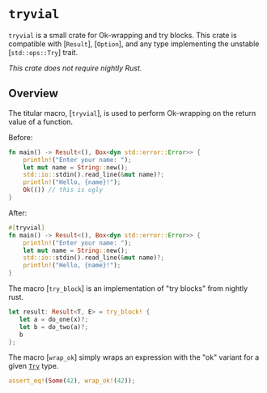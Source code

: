 # `tryvial`

<!-- cargo-rdme start -->

`tryvial` is a small crate for Ok-wrapping and try blocks.
This crate is compatible with [`Result`], [`Option`], and any type implementing the unstable [`std::ops::Try`] trait.

*This crate does not require nightly Rust.*

## Overview

The titular macro, [`tryvial`], is used to perform Ok-wrapping on the return value of a function.

Before:
```rust
fn main() -> Result<(), Box<dyn std::error::Error>> {
    println!("Enter your name: ");
    let mut name = String::new();
    std::io::stdin().read_line(&mut name)?;
    println!("Hello, {name}!");
    Ok(()) // this is ugly
}
```

After:
```rust
#[tryvial]
fn main() -> Result<(), Box<dyn std::error::Error>> {
    println!("Enter your name: ");
    let mut name = String::new();
    std::io::stdin().read_line(&mut name)?;
    println!("Hello, {name}!");
}
```

The macro [`try_block`] is an implementation of "try blocks" from nightly rust.

```rust
let result: Result<T, E> = try_block! {
   let a = do_one(x)?;
   let b = do_two(a)?;
   b
};
```

The macro [`wrap_ok`] simply wraps an expression with the "ok" variant for a given [`Try`] type.

```rust
assert_eq!(Some(42), wrap_ok!(42));
```

[`Try`]: std::ops::Try

<!-- cargo-rdme end -->
